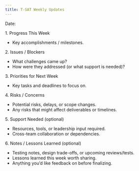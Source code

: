 ```yaml
---
title: T-SAT Weekly Updates
---
```


Date: &#x20;

1\. Progress This Week&#x20;

* Key accomplishments / milestones.&#x20;

2\. Issues / Blockers&#x20;

* What challenges came up?&#x20;
* How were they addressed (or what support is needed)?&#x20;

3\. Priorities for Next Week&#x20;

* Key tasks and deadlines to focus on.&#x20;

4\. Risks / Concerns&#x20;

* Potential risks, delays, or scope changes.&#x20;
* Any risks that might affect deliverables or timelines.&#x20;

5\. Support Needed (optional)&#x20;

* Resources, tools, or leadership input required.&#x20;
* Cross-team collaboration or dependencies.&#x20;

6\. Notes / Lessons Learned (optional)&#x20;

* Testing notes, design trade-offs, or upcoming reviews/tests.&#x20;
* Lessons learned this week worth sharing.&#x20;
* Anything you’d like feedback on before finalizing.&#x20;
